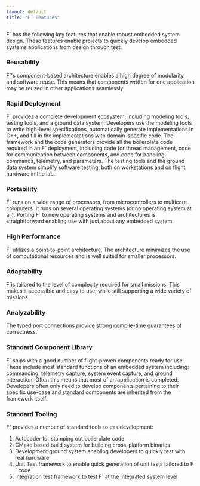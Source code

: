 ```yaml
---
layout: default
title: "F´ Features"
---
```

F´ has the following key features that enable robust embedded system design. These features enable projects to quickly
develop embedded systems applications from design through test.

### Reusability

F´'s component-based architecture enables a high degree of modularity and software reuse. This means that components
written for one application may be reused in other applications seamlessly.

### Rapid Deployment

F´ provides a complete development ecosystem, including modeling tools, testing tools, and a ground data system.
Developers use the modeling tools to write high-level specifications, automatically generate implementations in C++,
and fill in the implementations with domain-specific code. The framework and the code generators provide all the
boilerplate code required in an F´ deployment, including code for thread management, code for communication between
components, and code for handling commands, telemetry, and parameters. The testing tools and the ground data system
simplify software testing, both on workstations and on flight hardware in the lab.

### Portability

F´ runs on a wide range of processors, from microcontrollers to multicore computers. It runs on several
operating systems (or no operating system at all). Porting F´ to new operating systems and architectures is
straightforward enabling use with just about any embedded system.

### High Performance

F´ utilizes a point-to-point architecture. The architecture minimizes the use of computational resources and is well
suited for smaller processors.
	
### Adaptability

F´is tailored to the level of complexity required for small missions. This makes it accessible and easy to use, while
still supporting a wide variety of missions.

### Analyzability

The typed port connections provide strong compile-time guarantees of correctness.

### Standard Component Library

F´ ships with a good number of flight-proven components ready for use. These include most standard functions of an 
embedded system including: commanding, telemetry capture, system event capture, and ground interaction. Often this
means that most of an application is completed.  Developers often only need to develop components pertaining to their
specific use-case and standard components are inherited from the framework itself.

### Standard Tooling

F´ provides a number of standard tools to eas development:

1. Autocoder for stamping out boilerplate code
2. CMake based build system for building cross-platform binaries
3. Development ground system enabling developers to quickly test with real hardware
4. Unit Test framework to enable quick generation of unit tests tailored to F´ code
5. Integration test framework to test F´ at the integrated system level
